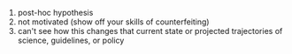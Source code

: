 ﻿1. post-hoc hypothesis
2. not motivated (show off your skills of counterfeiting)
3. can't see how this changes that current state or projected trajectories of science, guidelines, or policy